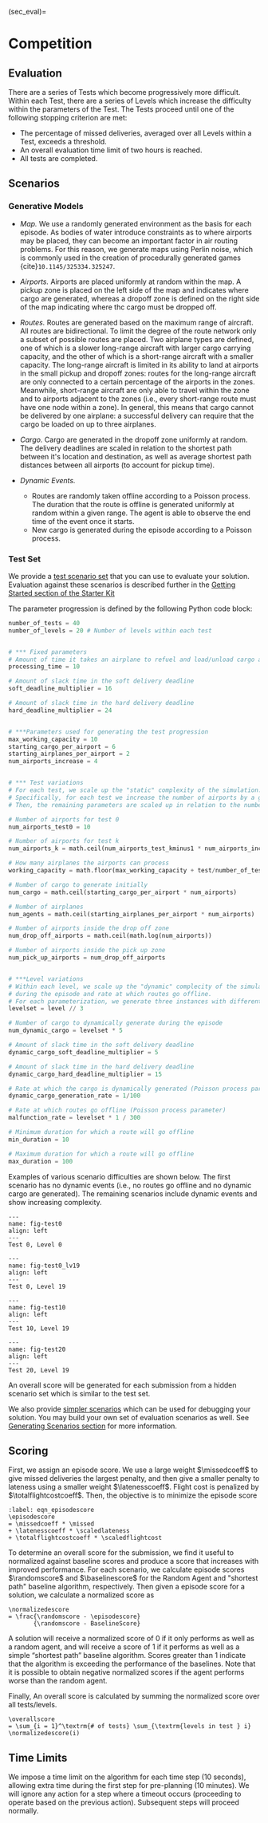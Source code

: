(sec_eval)=
# Competition

## Evaluation

There are a series of Tests which become progressively more difficult.
Within each Test, there are a series of Levels which increase the difficulty within the parameters of the Test.
The Tests proceed until one of the following stopping criterion are met:
- The percentage of missed deliveries, averaged over all Levels within a Test, exceeds a threshold.
- An overall evaluation time limit of two hours is reached.
- All tests are completed.


## Scenarios

### Generative Models
- *Map.*
  We use a randomly generated environment as the basis for each episode.
  As bodies of water introduce constraints as to where airports may be placed, they can become an important factor in air routing problems.
  For this reason, we generate maps using Perlin noise, which is commonly used in the creation of procedurally generated games {cite}`10.1145/325334.325247`.

- *Airports.*
  Airports are placed uniformly at random within the map.
  A pickup zone is placed on the left side of the map and indicates where cargo are generated, whereas a dropoff zone is defined on the right side of the map indicating where thc cargo must be dropped off.

- *Routes.*
  Routes are generated based on the maximum range of aircraft.
  All routes are bidirectional.
  To limit the degree of the route network only a subset of possible routes are placed.
  Two airplane types are defined, one of which is a slower long-range aircraft with larger cargo carrying capacity, and the other of which is a short-range aircraft with a smaller capacity.
  The long-range aircraft is limited in its ability to land at airports in the small pickup and dropoff zones: routes for the long-range aircraft are only connected to a certain percentage of the airports in the zones.
  Meanwhile, short-range aircraft are only able to travel within the zone and to airports adjacent to the zones (i.e., every short-range route must have one node within a zone).
  In general, this means that cargo cannot be delivered by one airplane: a successful delivery can require that the cargo be loaded on up to three airplanes.

- *Cargo.*
  Cargo are generated in the dropoff zone uniformly at random.
  The delivery deadlines are scaled in relation to the shortest path between it's location and destination, as well as average shortest path distances between all airports (to account for pickup time).

- *Dynamic Events.*
  - Routes are randomly taken offline according to a Poisson process.
    The duration that the route is offline is generated uniformly at random within a given range.
    The agent is able to observe the end time of the event once it starts.
  - New cargo is generated during the episode according to a Poisson process.


### Test Set
We provide a [test scenario set](https://airlift-challenge.github.io/scenarios/test_scenario.zip) that you can use to evaluate your solution.
Evaluation against these scenarios is described further in the [Getting Started section of the Starter Kit](https://github.com/airlift-challenge/airlift-starter-kit)

The parameter progression is defined by the following Python code block:
```Python
number_of_tests = 40
number_of_levels = 20 # Number of levels within each test


# *** Fixed parameters
# Amount of time it takes an airplane to refuel and load/unload cargo after landing 
processing_time = 10

# Amount of slack time in the soft delivery deadline
soft_deadline_multiplier = 16

# Amount of slack time in the hard delivery deadline
hard_deadline_multiplier = 24 


# ***Parameters used for generating the test progression
max_working_capacity = 10
starting_cargo_per_airport = 6
starting_airplanes_per_airport = 2
num_airports_increase = 4


# *** Test variations
# For each test, we scale up the "static" complexity of the simulation.
# Specifically, for each test we increase the number of airports by a given percentage.
# Then, the remaining parameters are scaled up in relation to the number of airports.

# Number of airports for test 0
num_airports_test0 = 10

# Number of airports for test k
num_airports_k = math.ceil(num_airports_test_kminus1 * num_airports_increase / 100) 

# How many airplanes the airports can process
working_capacity = math.floor(max_working_capacity + test/number_of_tests * (1-max_working_capacity)) 

# Number of cargo to generate initially 
num_cargo = math.ceil(starting_cargo_per_airport * num_airports) 

# Number of airplanes
num_agents = math.ceil(starting_airplanes_per_airport * num_airports) 

# Number of airports inside the drop off zone
num_drop_off_airports = math.ceil(math.log(num_airports)) 

# Number of airports inside the pick up zone
num_pick_up_airports = num_drop_off_airports 


# ***Level variations
# Within each level, we scale up the "dynamic" complecity of the simulation by increasing the number of new cargo generated
# during the episode and rate at which routes go offline.
# For each parameterization, we generate three instances with different random realizations. 
levelset = level // 3

# Number of cargo to dynamically generate during the episode
num_dynamic_cargo = levelset * 5

# Amount of slack time in the soft delivery deadline
dynamic_cargo_soft_deadline_multiplier = 5 

# Amount of slack time in the hard delivery deadline
dynamic_cargo_hard_deadline_multiplier = 15 

# Rate at which the cargo is dynamically generated (Poisson process parameter)
dynamic_cargo_generation_rate = 1/100 

# Rate at which routes go offline (Poisson process parameter)
malfunction_rate = levelset * 1 / 300 

# Minimum duration for which a route will go offline
min_duration = 10 

# Maximum duration for which a route will go offline
max_duration = 100 
```

Examples of various scenario difficulties are shown below.
The first scenario has no dynamic events (i.e., no routes go offline and no dynamic cargo are generated).
The remaining scenarios include dynamic events and show increasing complexity.

```{figure} Test0_lv0.gif
---
name: fig-test0
align: left
---
Test 0, Level 0
```

```{figure} Test0_lv19.gif
---
name: fig-test0_lv19
align: left
---
Test 0, Level 19
```

```{figure} Test10_lv19.gif
---
name: fig-test10
align: left
---
Test 10, Level 19
```

```{figure} Test20_lv19.gif
---
name: fig-test20
align: left
---
Test 20, Level 19
```

An overall score will be generated for each submission from a hidden scenario set which is similar to the test set.

We also provide [simpler scenarios](https://airlift-challenge.github.io/scenarios/dev_scenario.zip) which can be used for debugging your solution.
You may build your own set of evaluation scenarios as well. See [Generating Scenarios section](sec_gen) for more information.


## Scoring

First, we assign an episode score.
We use a large weight $\missedcoeff$ to give missed deliveries the largest penalty, and then give a smaller penalty to lateness using a smaller weight $\latenesscoeff$.
Flight cost is penalized by $\totalflightcostcoeff$.
Then, the objective is to minimize the episode score
```{math}
:label: eqn_episodescore
\episodescore
= \missedcoeff * \missed
+ \latenesscoeff * \scaledlateness
+ \totalflightcostcoeff * \scaledflightcost
```

To determine an overall score for the submission, we find it useful to normalized against baseline scores and produce a score that increases with improved performance.
For each scenario, we calculate episode scores $\randomscore$ and $\baselinescore$ for the Random Agent and "shortest path" baseline algorithm, respectively. 
Then given a episode score for a solution, we calculate a normalized score as
```{math}
\normalizedescore
= \frac{\randomscore - \episodescore}
       {\randomscore - BaselineScore}
```
A solution will receive a normalized score of 0 if it only performs as well as a random agent, and will receive a score of 1 if it performs as well as a simple “shortest path” baseline algorithm.
Scores greater than 1 indicate that the algorithm is exceeding the performance of the baselines.
Note that it is possible to obtain negative normalized scores if the agent performs worse than the random agent.

Finally, An overall score is calculated by summing the normalized score over all tests/levels.
```{math}
\overallscore
= \sum_{i = 1}^\textrm{# of tests} \sum_{\textrm{levels in test } i} \normalizedescore(i)
```


## Time Limits

We impose a time limit on the algorithm for each time step (10 seconds), allowing extra time during the first step for pre-planning (10 minutes).
We will ignore any action for a step where a timeout occurs (proceeding to operate based on the previous action).
Subsequent steps will proceed normally.
